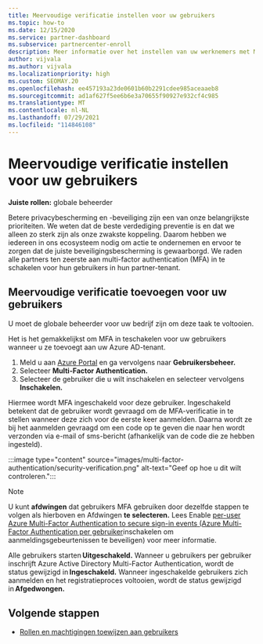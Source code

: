 ```yaml
---
title: Meervoudige verificatie instellen voor uw gebruikers
ms.topic: how-to
ms.date: 12/15/2020
ms.service: partner-dashboard
ms.subservice: partnercenter-enroll
description: Meer informatie over het instellen van uw werknemers met MFA
author: vijvala
ms.author: vijvala
ms.localizationpriority: high
ms.custom: SEOMAY.20
ms.openlocfilehash: ee457193a23de0601b60b2291cdee985aceaaeb8
ms.sourcegitcommit: ad1af627f5ee6b6e3a70655f90927e932cf4c985
ms.translationtype: MT
ms.contentlocale: nl-NL
ms.lasthandoff: 07/29/2021
ms.locfileid: "114846108"
---
```

# <a name="set-up-your-users-with-multi-factor-authentication"></a>Meervoudige verificatie instellen voor uw gebruikers

**Juiste rollen:** globale beheerder

Betere privacybescherming en -beveiliging zijn een van onze belangrijkste prioriteiten. We weten dat de beste verdediging preventie is en dat we alleen zo sterk zijn als onze zwakste koppeling. Daarom hebben we iedereen in ons ecosysteem nodig om actie te ondernemen en ervoor te zorgen dat de juiste beveiligingsbescherming is gewaarborgd. We raden alle partners ten zeerste aan multi-factor authentication (MFA) in te schakelen voor hun gebruikers in hun partner-tenant. 

## <a name="add-multi-factor-authentication-for-your-users"></a>Meervoudige verificatie toevoegen voor uw gebruikers

U moet de globale beheerder voor uw bedrijf zijn om deze taak te voltooien.

Het is het gemakkelijkst om MFA in teschakelen voor uw gebruikers wanneer u ze toevoegt aan uw Azure AD-tenant.

1. Meld u aan [Azure Portal](https://portal.azure.com) en ga vervolgens naar **Gebruikersbeheer.**
1. Selecteer **Multi-Factor Authentication.**
1. Selecteer de gebruiker die u wilt inschakelen en selecteer vervolgens **Inschakelen.**

Hiermee wordt MFA ingeschakeld voor deze gebruiker. Ingeschakeld betekent dat de gebruiker wordt gevraagd om de MFA-verificatie in te stellen wanneer deze zich voor de eerste keer aanmelden. Daarna wordt ze bij het aanmelden gevraagd om een code op te geven die naar hen wordt verzonden via e-mail of sms-bericht (afhankelijk van de code die ze hebben ingesteld).  

:::image type="content" source="images/multi-factor-authentication/security-verification.png" alt-text="Geef op hoe u dit wilt controleren.":::

>[!NOTE]
>U kunt **afdwingen** dat gebruikers MFA gebruiken door dezelfde stappen te volgen als hierboven en Afdwingen **te selecteren.** Lees Enable [per-user Azure Multi-Factor Authentication to secure sign-in events (Azure Multi-Factor Authentication per gebruiker](/azure/active-directory/authentication/howto-mfa-userstates)inschakelen om aanmeldingsgebeurtenissen te beveiligen) voor meer informatie. 

Alle gebruikers starten **Uitgeschakeld.** Wanneer u gebruikers per gebruiker inschrijft Azure Active Directory Multi-Factor Authentication, wordt de status gewijzigd in **Ingeschakeld.** Wanneer ingeschakelde gebruikers zich aanmelden en het registratieproces voltooien, wordt de status gewijzigd in **Afgedwongen.** 

## <a name="next-steps"></a>Volgende stappen

- [Rollen en machtigingen toewijzen aan gebruikers](permissions-overview.md)